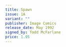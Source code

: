 ```yaml
---
title: Spawn
issue: 1A
variant: ""
publisher: Image Comics
release_date: May 1992
signed_by: Todd McFarlane
price: 1.95
---
```

